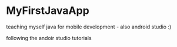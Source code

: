 # MyFirstJavaApp
teaching myself java for mobile development - also android studio :)


following the andoir studio tutorials
